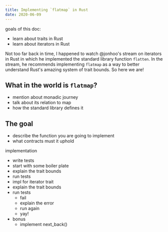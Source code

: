 ```yaml
---
title: Implementing `flatmap` in Rust
date: 2020-06-09
---
```


goals of this doc:
* learn about traits in Rust
* learn about iterators in Rust

Not too far back in time, I happened to watch @jonhoo's stream on iterators in Rust in which he implemented the standard library function `flatten`. In the stream, he recommends implementing `flatmap` as a way to better understand Rust's amazing system of trait bounds. So here we are!

## What in the world is `flatmap`?

* mention about monadic journey
* talk about its relation to map
* how the standard library defines it

## The goal

* describe the function you are going to implement
* what contracts must it uphold

implementation
* write tests
* start with some boiler plate
* explain the trait bounds
* run tests
* impl for iterator trait
* explain the trait bounds
* run tests
    * fail
    * explain the error
    * run again
    * yay!
* bonus
    * implement next_back()


